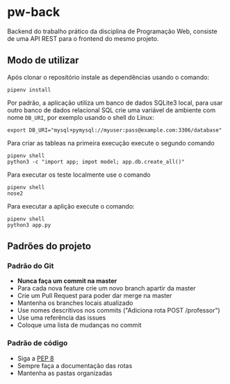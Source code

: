 # pw-back

Backend do trabalho prático da disciplina de Programação Web, consiste de uma API REST para o frontend do mesmo projeto.

## Modo de utilizar

Após clonar o repositório instale as dependências usando o comando:

```
pipenv install
```

Por padrão, a aplicação utiliza um banco de dados SQLite3 local, para usar outro banco de dados relacional SQL crie uma variável de ambiente com nome `DB_URI`, por exemplo usando o shell do Linux:
```
export DB_URI="mysql+pymysql://myuser:pass@example.com:3306/database"
```

Para criar as tableas na primeira execução execute o segundo comando
```
pipenv shell
python3 -c "import app; impot model; app.db.create_all()"
```

Para executar os teste localmente use o comando
```
pipenv shell
nose2
```

Para executar a aplição execute o comando:
```
pipenv shell
python3 app.py
```

## Padrões do projeto

### Padrão do Git
- **Nunca faça um commit na master**
- Para cada nova feature crie um novo branch apartir da master
- Crie um Pull Request para poder dar merge na master
- Mantenha os branches locais atualizado
- Use nomes descritivos nos commits ("Adiciona rota POST /professor")
- Use uma referência das issues
- Coloque uma lista de mudanças no commit

### Padrão de código
- Siga a [PEP 8](https://www.python.org/dev/peps/pep-0008/)
- Sempre faça a documentação das rotas
- Mantenha as pastas organizadas

